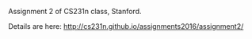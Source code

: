 Assignment 2 of CS231n class, Stanford.

Details are here: http://cs231n.github.io/assignments2016/assignment2/


